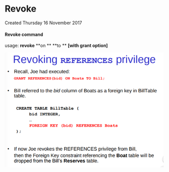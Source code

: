 # Revoke
Created Thursday 16 November 2017

#### Revoke command
usage: **revoke** <privileges> **on **<object> **to **<users> **[with grant option]**



![](./Revoke/pasted_image.png)

